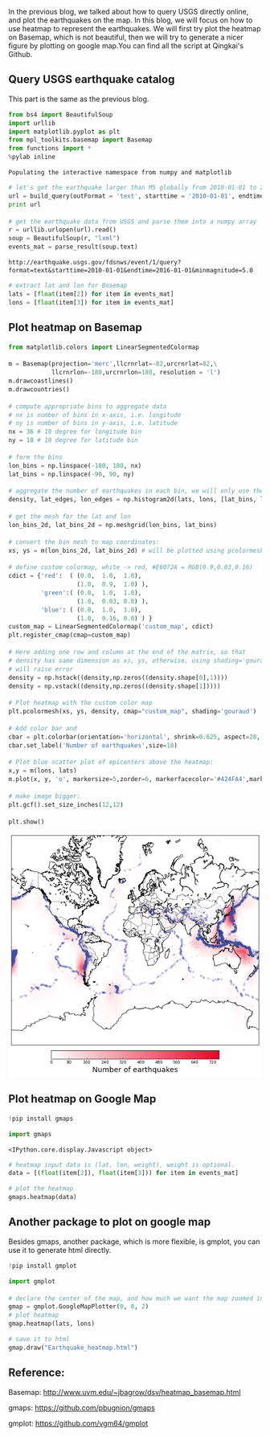 
In the previous blog, we talked about how to query USGS directly online, and plot the earthquakes on the map. In this blog, we will focus on how to use heatmap to represent the earthquakes. We will first try plot the heatmap on Basemap, which is not beautiful, then we will try to generate a nicer figure by plotting on google map.You can find all the script at Qingkai's Github. 

## Query USGS earthquake catalog

This part is the same as the previous blog. 


```python
from bs4 import BeautifulSoup
import urllib
import matplotlib.pyplot as plt
from mpl_toolkits.basemap import Basemap
from functions import *
%pylab inline
```

    Populating the interactive namespace from numpy and matplotlib



```python
# let's get the earthquake larger than M5 globally from 2010-01-01 to 2016-01-01. 
url = build_query(outFormat = 'text', starttime = '2010-01-01', endtime = '2016-01-01', minmagnitude = 5.0)
print url

# get the earthquake data from USGS and parse them into a numpy array
r = urllib.urlopen(url).read()
soup = BeautifulSoup(r, "lxml")
events_mat = parse_result(soup.text)
```

    http://earthquake.usgs.gov/fdsnws/event/1/query?format=text&starttime=2010-01-01&endtime=2016-01-01&minmagnitude=5.0



```python
# extract lat and lon for Basemap
lats = [float(item[2]) for item in events_mat]
lons = [float(item[3]) for item in events_mat]
```

## Plot heatmap on Basemap


```python
from matplotlib.colors import LinearSegmentedColormap

m = Basemap(projection='merc',llcrnrlat=-82,urcrnrlat=82,\
            llcrnrlon=-180,urcrnrlon=180, resolution = 'l')
m.drawcoastlines()
m.drawcountries()

# compute appropriate bins to aggregate data
# nx is number of bins in x-axis, i.e. longitude
# ny is number of bins in y-axis, i.e. latitude
nx = 36 # 10 degree for longitude bin
ny = 18 # 10 degree for latitude bin

# form the bins
lon_bins = np.linspace(-180, 180, nx)
lat_bins = np.linspace(-90, 90, ny)
    
# aggregate the number of earthquakes in each bin, we will only use the density
density, lat_edges, lon_edges = np.histogram2d(lats, lons, [lat_bins, lon_bins])

# get the mesh for the lat and lon
lon_bins_2d, lat_bins_2d = np.meshgrid(lon_bins, lat_bins)

# convert the bin mesh to map coordinates:
xs, ys = m(lon_bins_2d, lat_bins_2d) # will be plotted using pcolormesh

# define custom colormap, white -> red, #E6072A = RGB(0.9,0.03,0.16)
cdict = {'red':  ( (0.0,  1.0,  1.0),
                   (1.0,  0.9,  1.0) ),
         'green':( (0.0,  1.0,  1.0),
                   (1.0,  0.03, 0.0) ),
         'blue': ( (0.0,  1.0,  1.0),
                   (1.0,  0.16, 0.0) ) }
custom_map = LinearSegmentedColormap('custom_map', cdict)
plt.register_cmap(cmap=custom_map)

# Here adding one row and column at the end of the matrix, so that 
# density has same dimension as xs, ys, otherwise, using shading='gouraud'
# will raise error
density = np.hstack((density,np.zeros((density.shape[0],1))))
density = np.vstack((density,np.zeros((density.shape[1]))))

# Plot heatmap with the custom color map
plt.pcolormesh(xs, ys, density, cmap="custom_map", shading='gouraud')

# Add color bar and 
cbar = plt.colorbar(orientation='horizontal', shrink=0.625, aspect=20, fraction=0.2,pad=0.02)
cbar.set_label('Number of earthquakes',size=18)

# Plot blue scatter plot of epicenters above the heatmap:    
x,y = m(lons, lats)
m.plot(x, y, 'o', markersize=5,zorder=6, markerfacecolor='#424FA4',markeredgecolor="none", alpha=0.1)

# make image bigger:
plt.gcf().set_size_inches(12,12)

plt.show()
```


![png](Plot_heatmap_on_Basemap_GoogleMap_files/Plot_heatmap_on_Basemap_GoogleMap_6_0.png)


## Plot heatmap on Google Map


```python
!pip install gmaps
```


```python
import gmaps
```


    <IPython.core.display.Javascript object>



```python
# heatmap input data is (lat, lon, weight), weight is optional. 
data = [(float(item[2]), float(item[3])) for item in events_mat]
```


```python
# plot the heatmap
gmaps.heatmap(data)
```

## Another package to plot on google map

Besides gmaps, another package, which is more flexible, is gmplot, you can use it to generate html directly.  


```python
!pip install gmplot
```


```python
import gmplot

# declare the center of the map, and how much we want the map zoomed in
gmap = gmplot.GoogleMapPlotter(0, 0, 2)
# plot heatmap
gmap.heatmap(lats, lons)
```


```python
# save it to html
gmap.draw("Earthquake_heatmap.html")
```

## Reference:

Basemap: http://www.uvm.edu/~jbagrow/dsv/heatmap_basemap.html

gmaps: https://github.com/pbugnion/gmaps

gmplot: https://github.com/vgm64/gmplot


